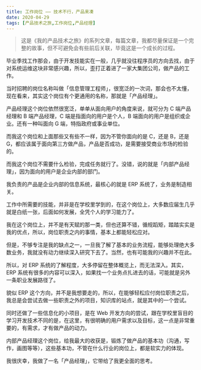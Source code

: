 ```yaml
---
title: 工作岗位 —— 技术不行，产品来凑
date: 2020-04-29
tags: [产品技术之旅,工作岗位,产品经理]
---
```


> 这是《我的产品技术之旅》的系列文章，每篇文章，我都尽量保证是一个完整的故事，但不可避免会有些前后关联，毕竟这是一个成长的过程。

毕业季找工作那会，由于开发技能实在一般，几乎就没往程序员的方向去找，由于对系统运维这块非常感兴趣，所以，歪打正着进了一家大集团公司，做产品的工作。

当时招聘的岗位名称叫做「信息管理工程师」，很宽泛的一次词，那会也不太懂，现在看来，其实这个岗位有个更通用的名称，那就是「产品经理」。

产品经理这个岗位依然很宽泛，单单从面向用户的角度来说，就可分为 C 端产品经理和 B 端产品经理，C 端是指面向的用户是个人，B 端面向的用户是组织或企业。还有一种叫面向 G 端，特指政府或事业单位。

而我这个岗位和上面那些又有些不一样，因为不管你面向的是 C，还是 B，还是 G，都应该属于面向第三方做产品，产品是否成功，是需要接受商业市场的检验的。

而我这个岗位不需要什么检验，完成任务就行了。没错，说的就是「内部产品经理」，因为面向的用户是企业内部的部门。

我负责的产品是企业内部的信息系统，最核心的就是 ERP 系统了，业务是制造相关。

工作中所需要的技能，并非是在学校里学到的，在这个岗位上，大多数应届生几乎就是白纸一张，后面如何发展，全凭个人的学习能力了。

我在这个岗位上，并不是有天赋的那一类，但也还算不错，循规蹈矩，踏踏实实是我的优点，所以，岗位职责之内的事情，基本上都能轻松应对。

但是，不够专注是我的缺点之一，一旦我了解了基本的业务流程，能够处理绝大多数业务，我就没有动力继续深入研究下去了。当然，也有可能我的兴趣并不在此。

所以，对 ERP 系统的了解程度，大多停留在整体概览上，而无法深入。其实，ERP 系统有很多的内容可以深入，如果找一个业务点扎进去的话，可能就是另外一条职业发展路径了。

貌似 ERP 这个方向，并不是我想要走的，所以，在能够轻松应付岗位职责之后，我总是会尝试去做一些职责之外的项目，知识库的站点，就是其中的一个尝试。

同时还做了一些信息化的小项目，是在 Web 开发方向的尝试，跟在学校里盲目的学习开发技术不同的是，在这里，有很明确的用户需求以及目标，这一点是非常重要的，有需求，才有做产品的动力。

内部产品经理这个岗位，给我最大的收获是，锻炼了做产品的基本功（沟通，写作，画图等等），这些基本功，不管在什么行业的岗位上，都是软实力的体现。

我很庆幸，我做了一名「产品经理」，它带给了我更全面的思考。